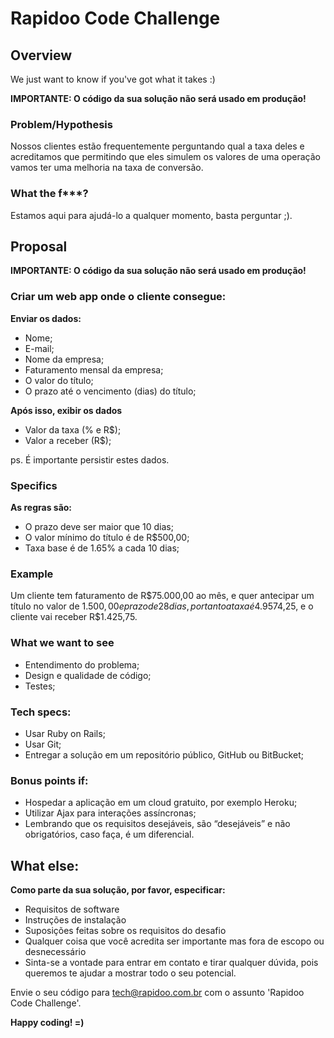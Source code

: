 # Rapidoo Code Challenge

## Overview

We just want to know if you've got what it takes :)

**IMPORTANTE: O código da sua solução não será usado em produção!**

### Problem/Hypothesis

Nossos clientes estão frequentemente perguntando qual a taxa deles e acreditamos que permitindo que eles simulem os valores de uma operação vamos ter uma melhoria na taxa de conversão.

### What the f***?

Estamos aqui para ajudá-lo a qualquer momento, basta perguntar ;).

## Proposal

**IMPORTANTE: O código da sua solução não será usado em produção!**

### Criar um web app onde o cliente consegue:
**Enviar os dados:**
 - Nome;
 - E-mail;
 - Nome da empresa;
 - Faturamento mensal da empresa;
 - O valor do título;
 - O prazo até o vencimento (dias) do título;

**Após isso, exibir os dados**
 - Valor da taxa (% e R$);
 - Valor a receber (R$);

ps. É importante persistir estes dados.

### Specifics

**As regras são:**
 - O prazo deve ser maior que 10 dias;
 - O valor mínimo do título é de R$500,00;
 - Taxa base é de 1.65% a cada 10 dias;

### Example

Um cliente tem faturamento de R$75.000,00 ao mês, e quer antecipar um título no valor de $1.500,00 e prazo de 28 dias, portanto a taxa é 4.95%, ou seja, R$74,25, e o cliente vai receber R$1.425,75.

### What we want to see

 - Entendimento do problema;
 - Design e qualidade de código;
 - Testes;

### Tech specs:

 - Usar Ruby on Rails;
 - Usar Git;
 - Entregar a solução em um repositório público, GitHub ou BitBucket;

### Bonus points if:

 - Hospedar a aplicação em um cloud gratuito, por exemplo Heroku;
 - Utilizar Ajax para interações assíncronas;
 - Lembrando que os requisitos desejáveis, são “desejáveis” e não obrigatórios, caso faça, é um diferencial.

## What else:

**Como parte da sua solução, por favor, especificar:**

 - Requisitos de software
 - Instruções de instalação
 - Suposições feitas sobre os requisitos do desafio
 - Qualquer coisa que você acredita ser importante mas fora de escopo ou desnecessário
 - Sinta-se a vontade para entrar em contato e tirar qualquer dúvida, pois queremos te ajudar a mostrar todo o seu potencial.

Envie o seu código para tech@rapidoo.com.br com o assunto 'Rapidoo Code Challenge'.

**Happy coding! =)**

